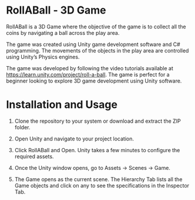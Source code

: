 # RollABall - 3D Game

RollABall is a 3D Game where the objective of the game is to collect all the coins by navigating a ball across the play area.

The game was created using Unity game development software and C# programming. The movements of the objects in the play area are controlled 
using Unity’s Physics engines.

The game was developed by following the video tutorials available at https://learn.unity.com/project/roll-a-ball. The game is perfect for a beginner looking to explore 3D game development using Unity software. 

# Installation and Usage 

1. Clone the repository to your system or download and extract the ZIP folder.

2. Open Unity and navigate to your project location.

3. Click RollABall and Open. Unity takes a few minutes to configure the required assets.

4. Once the Unity window opens, go to Assets -> Scenes -> Game.

5. The Game opens as the current scene. The Hierarchy Tab lists all the Game objects and click on any to see the specifications in the Inspector Tab.





